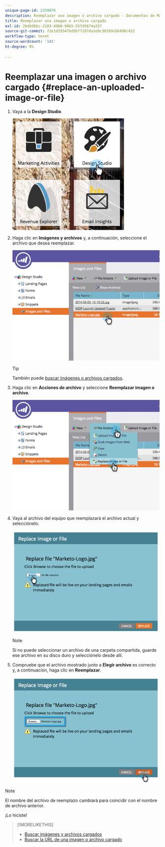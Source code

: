 ```yaml
---
unique-page-id: 2359876
description: Reemplazar una imagen o archivo cargado - Documentos de Marketo - Documentación del producto
title: Reemplazar una imagen o archivo cargado
exl-id: 2bd936bc-2103-49b0-98b5-55f45674a257
source-git-commit: 72e1d29347bd5b77107da1e9c30169cb6490c432
workflow-type: tm+mt
source-wordcount: '141'
ht-degree: 0%

---
```


# Reemplazar una imagen o archivo cargado {#replace-an-uploaded-image-or-file}

1. Vaya a la **Design Studio**.

   ![](assets/designstudio-6.png)

1. Haga clic en **Imágenes y archivos** y, a continuación, seleccione el archivo que desea reemplazar.

   ![](assets/image2014-9-16-11-3a21-3a48.png)

   >[!TIP]
   >
   >También puede [buscar imágenes o archivos cargados](/help/marketo/product-docs/demand-generation/images-and-files/search-uploaded-images-and-files.md).

1. Haga clic en **Acciones de archivo** y seleccione **Reemplazar imagen o archivo**.

   ![](assets/image2014-9-16-11-3a21-3a55.png)

1. Vaya al archivo del equipo que reemplazará el archivo actual y selecciónelo.

   ![](assets/image2014-9-16-11-3a22-3a2.png)

   >[!NOTE]
   >
   >Si no puede seleccionar un archivo de una carpeta compartida, guarde ese archivo en su disco duro y selecciónelo desde allí.

1. Compruebe que el archivo mostrado junto a **Elegir archivo** es correcto y, a continuación, haga clic en **Reemplazar**.

   ![](assets/image2014-9-16-11-3a22-3a12.png)

>[!NOTE]
>
>El nombre del archivo de reemplazo cambiará para coincidir con el nombre de archivo anterior.

¡Lo hiciste!

>[!MORELIKETHIS]
>
>* [Buscar imágenes y archivos cargados](/help/marketo/product-docs/demand-generation/images-and-files/search-uploaded-images-and-files.md)
>* [Buscar la URL de una imagen o archivo cargado](/help/marketo/product-docs/demand-generation/images-and-files/find-the-url-of-an-uploaded-image-or-file.md)

